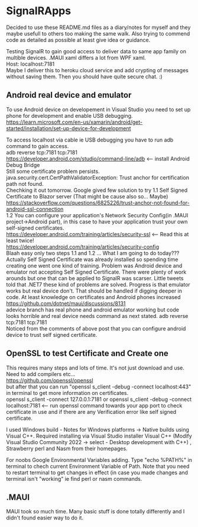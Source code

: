 # SignalRApps

Decided to use these README.md files as a diary/notes for myself and they maybe usefull to others too making the same walk. Also trying to commend code as detailed as possible at least give idea or guidance.

Testing SignalR to gain good access to deliver data to same app family on multible devices. .MAUI xaml differs a lot from WPF xaml. <br/>
Host: localhost:7181 <br/>
Maybe I deliver this to heroku cloud service and add crypting of messages without saving them. Then you should have quite secure chat. :)

## Android real device and emulator

To use Android device on developement in Visual Studio you need to set up phone for development and enable USB debugging.
https://learn.microsoft.com/en-us/xamarin/android/get-started/installation/set-up-device-for-development

To access localhost via cable ie USB debugging you have to run adb command to gain access. <br/>
adb reverse tcp:7181 tcp:7181 <br/>
https://developer.android.com/studio/command-line/adb <-- install Android Debug Bridge <br/> 
Still some certificate problem persists. <br/> 
java.security.cert.CertPathValidatorException: Trust anchor for certification path not found.<br/>
Chechking it out tomorrow. 
Google gived few solution to try 1.1 Self Signed Certificate to Blazor server (That might be cause also so... Maybe) <br/>
https://stackoverflow.com/questions/6825226/trust-anchor-not-found-for-android-ssl-connection <br/>
1.2 You can configure your application's Network Security Config(in .MAUI project->Android part), in this case to have your application trust your own self-signed certificates. <br/>
https://developer.android.com/training/articles/security-ssl <-- Read this at least twice! <br/>
https://developer.android.com/training/articles/security-config <br/>
Blaah easy only two steps 1.1 and 1.2 ... What I am going to do today??? <br/>
Actually Self Signed Certificate was already installed so spending time creating one went one kind of training. Problem was Android device and emulator not accepting Self Signed Certificate. There were plenty of work arounds but one that can be applied to SignalR was scarser. Little tweets told that .NET7 these kind of problems are solved. Progress is that emulator works but real device don't. That should be handled if digging deeper in code. At least knowledge on certificates and Android phones increased <br/>
https://github.com/dotnet/maui/discussions/8131<br/>
adevice branch has real phone and android emulator working but code looks horrible and real device needs command as next stated. adb reverse tcp:7181 tcp:7181 <br/>
Noticed from the comments of above post that you can configure android device to trust self signed certificate. 

## OpenSSL to test Certificate and Create one
This requires many steps and lots of time. It's not just download and use. Need to add compilers etc... <br/>
https://github.com/openssl/openssl <br/>
but after that you can run "openssl s_client -debug -connect localhost:443" in terminal to get more information on certificates. <br/>
openssl s_client -connect 127.0.0.1:7181 or openssl s_client -debug -connect localhost:7181   <-- run openssl command towards your app port to check certificate in use and if there are any Verification error like self signed certificate.

I used Windows build - Notes for Windows platforms -> Native builds using Visual C++. Required installing via Visual Studio installer Visual C++ (Modify Visual Studio Community 2022 -> select - Desktop development with C++) , Strawberry perl and Nasm from their homepages. 

For noobs Google Environmental Variables adding. Type "echo %PATH%" in terminal to chech current Environment Variable of Path. Note that you need to restart terminal to get changes in effect (in case you made changes and terminal isn't "working" ie find perl or nasm commands. 

## .MAUI

MAUI took so much time. Many basic stuff is done totally differently and I didn't found easier way to do it. 
